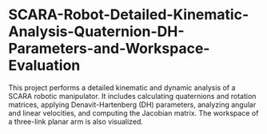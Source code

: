 # SCARA-Robot-Detailed-Kinematic-Analysis-Quaternion-DH-Parameters-and-Workspace-Evaluation
This project performs a detailed kinematic and dynamic analysis of a SCARA robotic manipulator. It includes calculating quaternions and rotation matrices, applying Denavit-Hartenberg (DH) parameters, analyzing angular and linear velocities, and computing the Jacobian matrix. The workspace of a three-link planar arm is also visualized.

